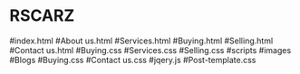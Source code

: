 # RSCARZ
#index.html
#About us.html
#Services.html
#Buying.html
#Selling.html
#Contact us.html
#Buying.css
#Services.css
#Selling.css
#scripts
#images
#Blogs
#Buying.css
#Contact us.css
#jqery.js
#Post-template.css
